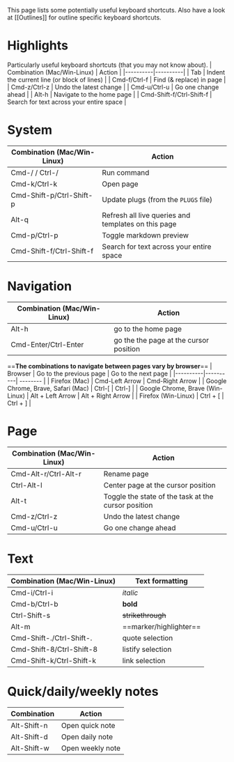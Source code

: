 This page lists some potentially useful keyboard shortcuts. Also have a look at [[Outlines]] for outline specific keyboard shortcuts.

# Highlights
Particularly useful keyboard shortcuts (that you may not know about).
| Combination (Mac/Win-Linux) | Action |
|----------|----------|
| Tab | Indent the current line (or block of lines) |
| Cmd-f/Ctrl-f | Find (& replace) in page |
| Cmd-z/Ctrl-z | Undo the latest change |
| Cmd-u/Ctrl-u | Go one change ahead |
| Alt-h | Navigate to the home page | 
| Cmd-Shift-f/Ctrl-Shift-f | Search for text across your entire space |
# System
| Combination (Mac/Win-Linux) | Action |
|----------|----------|
| Cmd-/ / Ctrl-/ | Run command |
| Cmd-k/Ctrl-k | Open page |
| Cmd-Shift-p/Ctrl-Shift-p | Update plugs (from the `PLUGS` file) |
| Alt-q | Refresh all live queries and templates on this page |
| Cmd-p/Ctrl-p | Toggle markdown preview |
| Cmd-Shift-f/Ctrl-Shift-f | Search for text across your entire space |

# Navigation
| Combination (Mac/Win-Linux) | Action |
|----------|----------|
| Alt-h | go to the home page |
| Cmd-Enter/Ctrl-Enter | go the the page at the cursor position |

==**The combinations to navigate between pages vary by browser**==
| Browser | Go to the previous page | Go to the next page |
|----------|----------| -------- |
| Firefox (Mac) | Cmd-Left Arrow | Cmd-Right Arrow |
| Google Chrome, Brave, Safari (Mac) | Ctrl-[ | Ctrl-] |
| Google Chrome, Brave (Win-Linux) | Alt + Left Arrow | Alt + Right Arrow |
| Firefox (Win-Linux) | Ctrl + [ | Ctrl + ] |

# Page
| Combination (Mac/Win-Linux) | Action |
|----------|----------|
| Cmd-Alt-r/Ctrl-Alt-r | Rename page |
| Ctrl-Alt-l | Center page at the cursor position |
| Alt-t | Toggle the state of the task at the cursor position |
| Cmd-z/Ctrl-z | Undo the latest change |
| Cmd-u/Ctrl-u | Go one change ahead |

# Text
| Combination (Mac/Win-Linux) | Text formatting |
|----------|----------|
| Cmd-i/Ctrl-i | *italic* |
| Cmd-b/Ctrl-b | **bold** |
| Ctrl-Shift-s | ~~strikethrough~~ |
| Alt-m | ==marker/highlighter== |
| Cmd-Shift-./Ctrl-Shift-. | quote selection |
| Cmd-Shift-8/Ctrl-Shift-8 | listify selection |
| Cmd-Shift-k/Ctrl-Shift-k | link selection |

# Quick/daily/weekly notes
| Combination | Action |
|----------|----------|
| Alt-Shift-n | Open quick note |
| Alt-Shift-d | Open daily note |
| Alt-Shift-w | Open weekly note |
